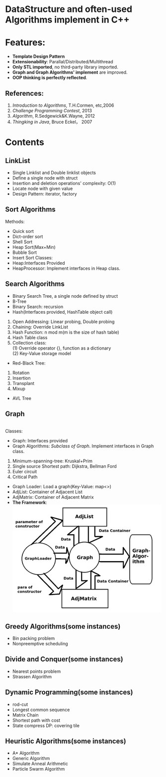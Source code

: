 # DataStructure and often-used Algorithms implement in C++
# Features:
* **Template Design Pattern**
* **Extensionability**: Parallal/Distributed/Multithread
* **Only STL imported**, no third-party library imported.
* **Graph and Graph Algorithms' implement** are improved. 
* **OOP thinking is perfectly reflected**. 
## References:
1. *Introduction to Algorithms*, T.H.Cormen, etc,2006<br/>
2. *Challenge Programming Contest*, 2013<br/>
3. *Algorithm*, R.Sedgewick&K.Wayne, 2012<br/>
4. *Thingking in Java*, Bruce Eckel， 2007<br/>
# Contents
## LinkList
* Single Linklist and Double linklist objects
* Define a single node with struct
* Insertion and deletion operations' complexity: O(1)
* Locate node with given value
* Design Pattern: iterator, factory
## Sort Algorithms
Methods:<br/>
* Quick sort
* Dict-order sort
* Shell Sort
* Heap Sort(Max+Min)
* Bubble Sort
* Insert Sort
Classes:<br/>
* Heap:Interfaces Provided
* HeapProcessor: Implement interfaces in Heap class. 
## Search Algorithms
* Binary Search Tree, a single node defined by struct
* B-Tree
* Binary Search: recursion
* Hash(Interfaces provided, HashTable object call)<br/>
1. Open Addressing: Linear probing, Double probing<br/>
2. Chaining: Override LinkList<br/>
3. Hash Function: n mod m(m is the size of hash table)<br/>
4. Hash Table class<br/>
5. Collection class:<br/>
(1) Override operator {}, function as a dictionary<br/>
(2) Key-Value storage model<br/>
* Red-Black Tree:<br/>
1. Rotation<br/>
2. Insertion<br/>
3. Transplant<br/>
4. Mixup<br/>
* AVL Tree
## Graph
<br/>Classes:<br/>
* Graph: Interfaces provided
* Graph Algorithms: *Subclass of Graph*. Implement interfaces in Graph class.
1. Minimum-spanning-tree: Kruskal+Prim<br/>
2. Single source Shortest path: Dijkstra, Bellman Ford<br/>
3. Euler circuit<br/>
4. Critical Path<br/>
* Graph Loader: Load a graph(Key-Value: map<>)
* AdjList: Container of Adjacent List
* AdjMatrix: Container of Adjacent Matrix
* **The Framework**:
![image](https://github.com/markmakemate/DataStructure/blob/master/Relationship.png)
## Greedy Algorithms(some instances)
* Bin packing problem
* Nonpreemptive scheduling
## Divide and Conquer(some instances)
* Nearest points problem
* Strassen Algorithm
## Dynamic Programming(some instances)
* rod-cut
* Longest common sequence
* Matrix Chain
* Shortest path with cost
* State compress DP: covering tile
## Heuristic Algorithms(some instances)
* A* Algorithm
* Generic Algorithm
* Simulate Anneal Arithmetic
* Particle Swarm Algorithm

